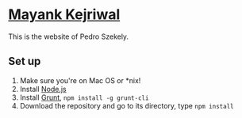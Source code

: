 # [Mayank Kejriwal](http://usc-isi-i2.github.io/mkejriwal/)
This is the website of Pedro Szekely.
## Set up
1. Make sure you're on Mac OS or *nix!
2. Install [Node.js](http://nodejs.org/)
3. Install [Grunt](http://gruntjs.com/), `npm install -g grunt-cli`
4. Download the repository and go to its directory, type `npm install`
